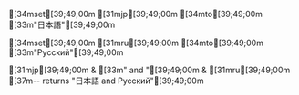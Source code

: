 [34mset[39;49;00m [31mjp[39;49;00m [34mto[39;49;00m [33m"日本語"[39;49;00m

[34mset[39;49;00m [31mru[39;49;00m [34mto[39;49;00m [33m"Русский"[39;49;00m

[31mjp[39;49;00m & [33m" and "[39;49;00m & [31mru[39;49;00m [37m-- returns "日本語 and Русский"[39;49;00m
